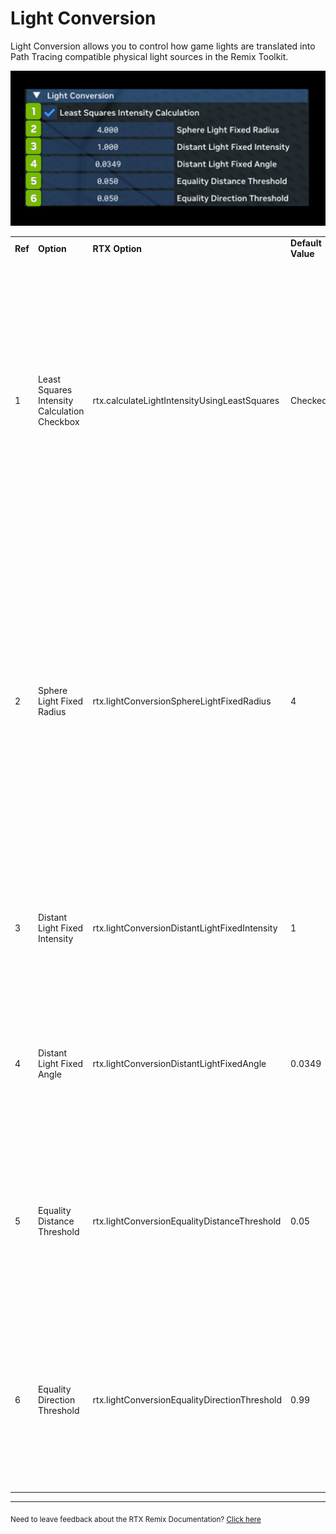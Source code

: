 # Light Conversion

Light Conversion allows you to control how game lights are translated into Path Tracing compatible physical light sources in the Remix Toolkit.


![LightConversion](../../data/images/rtxremix_020.PNG)


<table>
  <tr>
   <td><strong>Ref</strong>
   </td>
   <td><strong>Option</strong>
   </td>
   <td><strong>RTX Option</strong>
   </td>
   <td><strong>Default Value</strong>
   </td>
   <td><strong>Description</strong>
   </td>
  </tr>
  <tr>
   <td>1
   </td>
   <td>Least Squares Intensity Calculation Checkbox
   </td>
   <td>rtx.calculateLightIntensityUsingLeastSquares
   </td>
   <td>Checked
   </td>
   <td>Enable usage of least squares for approximating a light's falloff curve rather than a more basic single point approach. This will generally result in more accurate matching of the original application's custom light attenuation curves, especially with non physically based linear-style attenuation.
   </td>
  </tr>
  <tr>
   <td>2
   </td>
   <td>Sphere Light Fixed Radius
   </td>
   <td>rtx.lightConversionSphereLightFixedRadius
   </td>
   <td>4
   </td>
   <td>The fixed radius in world units to use for legacy lights converted to sphere lights (currently point and spot lights will convert to sphere lights). Use caution with large light radii as many legacy lights will be placed close to geometry and intersect it, causing suboptimal light sampling performance or other visual artifacts (lights clipping through walls, etc).
   </td>
  </tr>
  <tr>
   <td>3
   </td>
   <td>Distant Light Fixed Intensity
   </td>
   <td>rtx.lightConversionDistantLightFixedIntensity
   </td>
   <td>1
   </td>
   <td>The fixed intensity (in W/sr) to use for legacy lights converted to distant lights (currently directional lights will convert to distant lights).
   </td>
  </tr>
  <tr>
   <td>4
   </td>
   <td>Distant Light Fixed Angle
   </td>
   <td>rtx.lightConversionDistantLightFixedAngle
   </td>
   <td>0.0349
   </td>
   <td>The angular size in radiance of the distant light source for legacy lights converted to distant lights. Set to ~2 degrees in radians by default.
   </td>
  </tr>
  <tr>
   <td>5
   </td>
   <td>Equality Distance Threshold
   </td>
   <td>rtx.lightConversionEqualityDistanceThreshold
   </td>
   <td>0.05
   </td>
   <td>The upper distance threshold between two positions is used to determine if two positional lights are the same light when uniquely identifying legacy lights for conversion.
   </td>
  </tr>
  <tr>
   <td>6
   </td>
   <td>Equality Direction Threshold
   </td>
   <td>rtx.lightConversionEqualityDirectionThreshold
   </td>
   <td>0.99
   </td>
   <td>The lower cosine angle threshold between two directions is used to determine if two directional lights are the same light when uniquely identifying legacy lights for conversion.
   </td>
  </tr>
</table>

***
<sub> Need to leave feedback about the RTX Remix Documentation?  [Click here](https://docs.google.com/forms/d/1vym6SgptS4QJvp6ZKTN8Mu9yfd5yQc76B3KHIl-n4DQ/prefill) <sub>